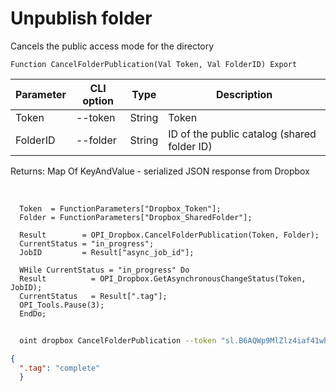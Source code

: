 ﻿---
sidebar_position: 2
---

# Unpublish folder
 Cancels the public access mode for the directory



`Function CancelFolderPublication(Val Token, Val FolderID) Export`

  | Parameter | CLI option | Type | Description |
  |-|-|-|-|
  | Token | --token | String | Token |
  | FolderID | --folder | String | ID of the public catalog (shared folder ID) |

  
  Returns:  Map Of KeyAndValue - serialized JSON response from Dropbox

<br/>




```bsl title="Code example"
  Token  = FunctionParameters["Dropbox_Token"];
  Folder = FunctionParameters["Dropbox_SharedFolder"];
  
  Result        = OPI_Dropbox.CancelFolderPublication(Token, Folder);
  CurrentStatus = "in_progress";
  JobID         = Result["async_job_id"];
  
  WHile CurrentStatus = "in_progress" Do
  Result          = OPI_Dropbox.GetAsynchronousChangeStatus(Token, JobID);
  CurrentStatus   = Result[".tag"];
  OPI_Tools.Pause(3);
  EndDo;
```



```sh title="CLI command example"
    
  oint dropbox CancelFolderPublication --token "sl.B6AQWp9MlZlz4iaf41whVKxX9-MXeCiQhPRe4YIRxFmZ3zHsdjmOAatzgaWVhqmlIOvDD6WIUQ..." --folder %folder%

```

```json title="Result"
{
  ".tag": "complete"
  }
```
